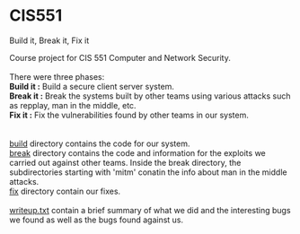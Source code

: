 # CIS551
Build it, Break it, Fix it

Course project for CIS 551 Computer and Network Security. </br>
</br>
There were three phases: </br>
**Build it :** Build a secure client server system. </br>
**Break it :** Break the systems built by other teams using various attacks such as repplay, man in the middle, etc. </br>
**Fix it   :** Fix the vulnerabilities found by other teams in our system. </br>
</br>
</br>
[build](build) directory contains the code for our system. </br>
[break](break) directory contains the code and information for the exploits we carried out against other teams. Inside the break directory, the subdirectories starting with 'mitm' conatin the info about man in the middle attacks. </br>
[fix](fix) directory contain our fixes. </br>
</br>
[writeup.txt](writeup.txt) contain a brief summary of what we did and the interesting bugs we found as well as the bugs found against us.
